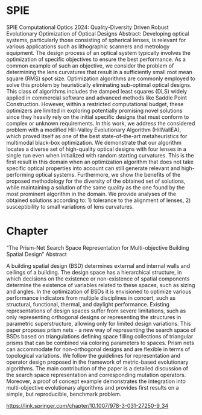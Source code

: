 # SPIE

SPIE Computational Optics 2024: Quality-Diversity Driven Robust Evolutionary Optimization of Optical Designs
Abstract:
Developing optical systems, particularly those consisting of spherical lenses, is relevant for various applications such as lithographic scanners and metrology equipment. The design process of an optical system typically involves the optimization of specific objectives to ensure the best performance. As a common example of such an objective, we consider the problem of determining the lens curvatures that result in a sufficiently small root mean square (RMS) spot size. Optimization algorithms are commonly employed to solve this problem by heuristically eliminating sub-optimal optical designs. This class of algorithms includes the damped least squares (DLS) widely applied in commercial software and advanced methods like Saddle Point Construction. However, within a restricted computational budget, these optimizers are limited in exploring potentially promising novel solutions since they heavily rely on the initial specific designs that must conform to complex or unknown requirements. In this work, we address the considered problem with a modified Hill-Valley Evolutionary Algorithm (HillVallEA), which proved itself as one of the best state-of-the-art metaheuristics for multimodal black-box optimization. We demonstrate that our algorithm locates a diverse set of high-quality optical designs with four lenses in a single run even when initialized with random starting curvatures. This is the first result in this domain when an optimization algorithm that does not take specific optical properties into account can still generate relevant and high-performing optical systems.
Furthermore, we show the benefits of the proposed methodology for the diversity of the obtained set of solutions, while maintaining a solution of the same quality as the one found by the most prominent algorithm in the domain.
We provide analyses of the obtained solutions according to: 1) tolerance to the alignment of lenses, 2) susceptibility to small variations of lens curvatures.

# Chapter

“The Prism-Net Search Space Representation for Multi-objective Building Spatial Design”
Abstract

A building spatial design (BSD) determines external and internal walls and ceilings of a building. The design space has a hierarchical structure, in which decisions on the existence or non-existence of spatial components determine the existence of variables related to these spaces, such as sizing and angles. In the optimization of BSDs it is envisioned to optimize various performance indicators from multiple disciplines in concert, such as structural, functional, thermal, and daylight performance. Existing representations of design spaces suffer from severe limitations, such as only representing orthogonal designs or representing the structures in parametric superstructure, allowing only for limited design variations. This paper proposes prism nets - a new way of representing the search space of BSDs based on triangulations defining space filling collections of triangular prisms that can be combined via coloring parameters to spaces. Prism nets can accommodate for non-orthogonal designs and are flexible in terms of topological variations. We follow the guidelines for representation and operator design proposed in the framework of metric-based evolutionary algorithms. The main contribution of the paper is a detailed discussion of the search space representation and corresponding mutation operators. Moreover, a proof of concept example demonstrates the integration into multi-objective evolutionary algorithms and provides first results on a simple, but reproducible, benchmark problem.

https://link.springer.com/chapter/10.1007/978-3-031-27250-9_34